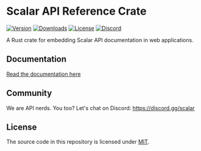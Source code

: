 # Scalar API Reference Crate

[![Version](https://img.shields.io/crates/v/scalar_api_reference)](https://crates.io/crates/scalar_api_reference)
[![Downloads](https://img.shields.io/crates/d/scalar_api_reference)](https://crates.io/crates/scalar_api_reference)
[![License](https://img.shields.io/crates/l/scalar_api_reference)](https://crates.io/crates/scalar_api_reference)
[![Discord](https://img.shields.io/discord/1135330207960678410?style=flat&color=5865F2)](https://discord.gg/scalar)

A Rust crate for embedding Scalar API documentation in web applications.

## Documentation

[Read the documentation here](https://guides.scalar.com/scalar/scalar_api_references/integrations/rust)

## Community

We are API nerds. You too? Let's chat on Discord: <https://discord.gg/scalar>

## License

The source code in this repository is licensed under [MIT](https://github.com/scalar/scalar/blob/main/LICENSE).
